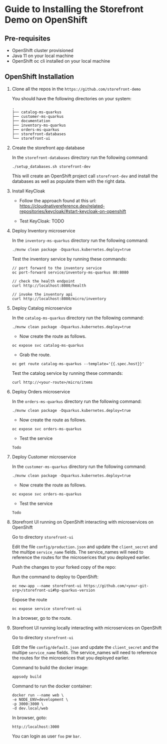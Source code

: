 # Guide to Installing the Storefront Demo on OpenShift

## Pre-requisites

- OpenShift cluster provisioned
- Java 11 on your local machine
- OpenShift oc cli installed on your local machine

## OpenShift Installation



1. Clone all the repos in the `https://github.com/storefront-demo`

    You should have the following directories on your system:

    ```
    .
    ├── catalog-ms-quarkus
    ├── customer-ms-quarkus
    ├── documentation
    ├── inventory-ms-quarkus
    ├── orders-ms-quarkus
    ├── storefront-databases
    └── storefront-ui
    ```
2. Create the storefront app database

    In the `storefront-databases` directory run the following command:

    `./setup_databases.sh storefront-dev`

    This will create an OpenShift project call `storefront-dev` and install the databases as well as populate them with the right data.

3. Install KeyCloak

    - Follow the approach found at this url:
    https://cloudnativereference.dev/related-repositories/keycloak/#start-keycloak-on-openshift

    - Test KeyCloak:  TODO

4. Deploy Inventory microservice

    In the `inventory-ms-quarkus` directory run the following command:

    `./mvnw clean package -Dquarkus.kubernetes.deploy=true`

    Test the inventory service by running these commands:
    ```
    // port forward to the inventory service
    oc port-forward service/inventory-ms-quarkus 80:8080

    // check the health endpoint
    curl http://localhost:8080/health

    // invoke the inventory api
    curl http://localhost:8080/micro/inventory
    ```
5. Deploy Catalog microservice

    In the `catalog-ms-quarkus` directory run the following command:

    `./mvnw clean package -Dquarkus.kubernetes.deploy=true`


    - Now create the route as follows.

    ```
    oc expose svc catalog-ms-quarkus
    ```

    - Grab the route.

    ```
    oc get route catalog-ms-quarkus --template='{{.spec.host}}'
    ```

    Test the catalog service by running these commands:
    ```
    curl http://<your-route>/micro/items
    ```

5. Deploy Orders microservice    

    In the `orders-ms-quarkus` directory run the following command:

    `./mvnw clean package -Dquarkus.kubernetes.deploy=true`

    - Now create the route as follows.

    ```
    oc expose svc orders-ms-quarkus
    ```

    - Test the service

    ```
    Todo
    ```

5. Deploy Customer microservice    

    In the `customer-ms-quarkus` directory run the following command:

    `./mvnw clean package -Dquarkus.kubernetes.deploy=true`

    - Now create the route as follows.

    ```
    oc expose svc orders-ms-quarkus
    ```

    - Test the service

    ```
    Todo
    ```
6. Storefront UI running on OpenShift interacting with microservices on OpenShift

    Go to directory `storefront-ui`

    Edit the file `config/production.json` and update the `client_secret` and the multipe `service_name` fields. The service_names will need to reference the routes for the microserices that you deployed earlier.

    Push the changes to your forked copy of the repo:

    Run the command to deploy to OpenShift:
    ```
    oc new-app --name storefront-ui https://github.com/<your-git-org>/storefront-ui#hp-quarkus-version
    ```

    Expose the route
    ```
    oc expose service storefront-ui
    ```

    In a browser, go to the route.

7. Storefront UI running locally interacting with microservices on OpenShift

    Go to directory `storefront-ui`

    Edit the file `config/default.json` and update the `client_secret` and the multipe `service_name` fields. The service_names will need to reference the routes for the microserices that you deployed earlier.


    Command to build the docker image:
    ```
    appsody build
    ```

    Command to run the docker container:
    ```
    docker run --name web \
    -e NODE_ENV=development \
    -p 3000:3000 \
    -d dev.local/web
    ```

    In browser, goto: 
    ```
    http://localhost:3000
    ```

    You can login as user `foo` pw `bar`.
